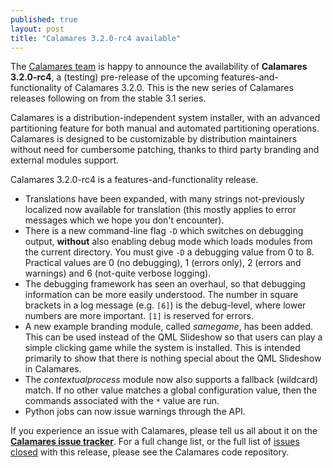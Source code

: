 ```yaml
---
published: true
layout: post
title: "Calamares 3.2.0-rc4 available"
---
```

The [Calamares team](https://calamares.io/team/) is happy to announce the
availability of **Calamares 3.2.0-rc4**, a (testing) pre-release
of the upcoming features-and-functionality of Calamares 3.2.0.
This is the new series of Calamares releases following on
from the stable 3.1 series.

Calamares is a distribution-independent system installer, with an advanced
partitioning feature for both manual and automated partitioning operations.
Calamares is designed to be customizable by distribution maintainers without
need for cumbersome patching, thanks to third party branding and external
modules support.

<!--more-->

Calamares 3.2.0-rc4 is a features-and-functionality release.

 * Translations have been expanded, with many strings not-previously
   localized now available for translation (this mostly applies to
   error messages which we hope you don't encounter).
 * There is a new command-line flag `-D` which switches on debugging
   output, **without** also enabling debug mode which loads modules
   from the current directory. You must give `-D` a
   debugging value from 0 to 8.
   Practical values are 0 (no debugging), 1 (errors only),
   2 (errors and warnings) and 6 (not-quite verbose logging).
 * The debugging framework has seen an overhaul, so that debugging
   information can be more easily understood. The number in
   square brackets in a log message (e.g. `[6]`) is the debug-level,
   where lower numbers are more important. `[1]` is reserved for errors.
 * A new example branding module, called *samegame*, has been added.
   This can be used instead of the QML Slideshow
   so that users can play a simple clicking game while
   the system is installed. This is intended primarily to show that
   there is nothing special about the QML Slideshow in Calamares.
 * The *contextualprocess* module now also supports a fallback
   (wildcard) match. If no other value matches a global configuration
   value, then the commands associated with the `*` value are run.
 * Python jobs can now issue warnings through the API.

If you experience an issue with Calamares, please tell us all about it
on the [**Calamares issue tracker**][1]. For a full change list, or
the full list of [issues closed][2] with this release, please see the
Calamares code repository.

[1]: https://github.com/calamares/calamares/issues
[2]: https://github.com/calamares/calamares/milestone/42?closed=1
